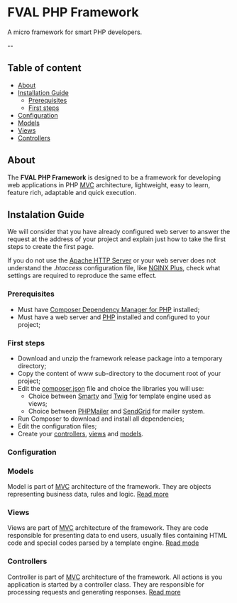 # FVAL PHP Framework

A micro framework for smart PHP developers.

--

## Table of content

* [About](#about)
* [Installation Guide](#installation-guide)
  * [Prerequisites](#prerequisites)
  * [First steps](#first-steps)
* [Configuration](#configuration)
* [Models](#models)
* [Views](#views)
* [Controllers](#controllers)

## About

The **FVAL PHP Framework** is designed to be a framework for developing web applications in PHP [MVC](https://en.wikipedia.org/wiki/Model%E2%80%93view%E2%80%93controller) architecture, lightweight, easy to learn, feature rich, adaptable and quick execution.

## Instalation Guide

We will consider that you have already configured web server to answer the request at the address of your project and explain just how to take the first steps to create the first page.

If you do not use the [Apache HTTP Server](http://httpd.apache.org/) or your web server does not understand the *.htaccess* configuration file, like [NGINX Plus](https://www.nginx.com/solutions/web-server/), check what settings are required to reproduce the same effect.

### Prerequisites

* Must have [Composer Dependency Manager for PHP](https://getcomposer.org/) installed;
* Must have a web server and [PHP](http://www.php.net) installed and configured to your project;

### First steps

* Download and unzip the framework release package into a temporary directory;
* Copy the content of www sub-directory to the document root of your project;
* Edit the [composer.json](/composer.json) file and choice the libraries you will use:
  * Choice between [Smarty](http://www.smarty.net) and [Twig](http://twig.sensiolabs.org) for template engine used as views;
  * Choice between [PHPMailer](https://github.com/PHPMailer/PHPMailer) and [SendGrid](https://github.com/sendgrid/sendgrid-php) for mailer system.
* Run Composer to download and install all dependencies;
* Edit the configuration files;
* Create your [controllers](/documentation/en/Controllers.md), [views](/documentation/en/Views.md) and [models](/documentation/en/Models.md).

### Configuration

### Models

Model is part of [MVC](https://en.wikipedia.org/wiki/Model%E2%80%93view%E2%80%93controller) architecture of the framework. They are objects representing business data, rules and logic.
[Read more](/documentation/en/Models.md)

### Views

Views are part of [MVC](https://en.wikipedia.org/wiki/Model%E2%80%93view%E2%80%93controller) architecture of the framework. They are code responsible for presenting data to end users, usually files containing HTML code and special codes parsed by a template engine.
[Read mode](/documentation/en/Views.md)

### Controllers

Controller is part of [MVC](https://en.wikipedia.org/wiki/Model%E2%80%93view%E2%80%93controller) architecture of the framework. All actions is you application is started by a controller class. They are responsible for processing requests and generating responses.
[Read more](/documentation/en/Controllers.md)